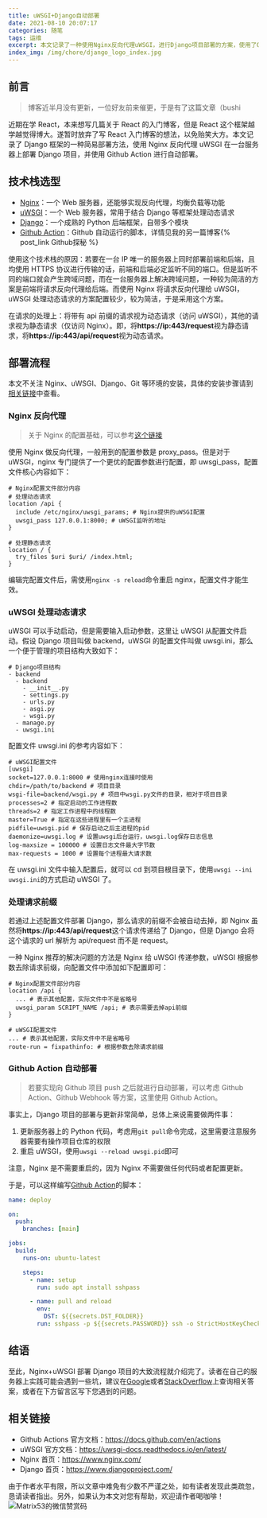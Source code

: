 ```yaml
---
title: uWSGI+Django自动部署
date: 2021-08-10 20:07:17
categories: 随笔
tags: 运维
excerpt: 本文记录了一种使用Nginx反向代理uWSGI，进行Django项目部署的方案，使用了Github Action实现了项目的自动部署。
index_img: /img/chore/django_logo_index.jpg
---
```


## 前言

> 博客近半月没有更新，一位好友前来催更，于是有了这篇文章（bushi

近期在学 React，本来想写几篇关于 React 的入门博客，但是 React 这个框架越学越觉得博大。遂暂时放弃了写 React 入门博客的想法，以免贻笑大方。本文记录了 Django 框架的一种简易部署方法，使用 Nginx 反向代理 uWSGI 在一台服务器上部署 Django 项目，并使用 Github Action 进行自动部署。

## 技术栈选型

- [Nginx](https://www.nginx.com/)：一个 Web 服务器，还能够实现反向代理，均衡负载等功能
- [uWSGI](https://uwsgi-docs.readthedocs.io/en/latest/)：一个 Web 服务器，常用于结合 Django 等框架处理动态请求
- [Django](https://www.djangoproject.com/)：一个成熟的 Python 后端框架，自带多个模块
- [Github Action](https://docs.github.com/en/actions)：Github 自动运行的脚本，详情见我的另一篇博客{% post_link Github探秘 %}

使用这个技术栈的原因：若要在一台 IP 唯一的服务器上同时部署前端和后端，且均使用 HTTPS 协议进行传输的话，前端和后端必定监听不同的端口。但是监听不同的端口就会产生跨域问题，而在一台服务器上解决跨域问题，一种较为简洁的方案是前端将请求反向代理给后端。而使用 Nginx 将请求反向代理给 uWSGI，uWSGI 处理动态请求的方案配置较少，较为简洁，于是采用这个方案。

在请求的处理上：将带有 api 前缀的请求视为动态请求（访问 uWSGI），其他的请求视为静态请求（仅访问 Nginx）。即，将**https://ip:443/request**视为静态请求，将**https://ip:443/api/request**视为动态请求。

## 部署流程

本文不关注 Nginx、uWSGI、Django、Git 等环境的安装，具体的安装步骤请到[相关链接](#相关链接)中查看。

### Nginx 反向代理

> 关于 Nginx 的配置基础，可以参考[这个链接](https://www.runoob.com/w3cnote/nginx-setup-intro.html)

使用 Nginx 做反向代理，一般用到的配置参数是 proxy_pass。但是对于 uWSGI，nginx 专门提供了一个更优的配置参数进行配置，即 uwsgi_pass，配置文件核心内容如下：

```plain
# Nginx配置文件部分内容
# 处理动态请求
location /api {
  include /etc/nginx/uwsgi_params; # Nginx提供的uWSGI配置
  uwsgi_pass 127.0.0.1:8000; # uWSGI监听的地址
}

# 处理静态请求
location / {
  try_files $uri $uri/ /index.html;
}
```

编辑完配置文件后，需使用`nginx -s reload`命令重启 nginx，配置文件才能生效。

### uWSGI 处理动态请求

uWSGI 可以手动启动，但是需要输入启动参数，这里让 uWSGI 从配置文件启动。假设 Django 项目叫做 backend，uWSGI 的配置文件叫做 uwsgi.ini，那么一个便于管理的项目结构大致如下：

```plain
# Django项目结构
- backend
  - backend
    - __init__.py
    - settings.py
    - urls.py
    - asgi.py
    - wsgi.py
  - manage.py
  - uwsgi.ini
```

配置文件 uwsgi.ini 的参考内容如下：

```plain
# uWSGI配置文件
[uwsgi]
socket=127.0.0.1:8000 # 使用nginx连接时使用
chdir=/path/to/backend # 项目目录
wsgi-file=backend/wsgi.py # 项目中wsgi.py文件的目录，相对于项目目录
processes=2 # 指定启动的工作进程数
threads=2 # 指定工作进程中的线程数
master=True # 指定在这些进程里有一个主进程
pidfile=uwsgi.pid # 保存启动之后主进程的pid
daemonize=uwsgi.log # 设置uwsgi后台运行，uwsgi.log保存日志信息
log-maxsize = 100000 # 设置日志文件最大字节数
max-requests = 1000 # 设置每个进程最大请求数
```

在 uwsgi.ini 文件中输入配置后，就可以 cd 到项目根目录下，使用`uwsgi --ini uwsgi.ini`的方式启动 uWSGI 了。

### 处理请求前缀

若通过上述配置文件部署 Django，那么请求的前缀不会被自动去掉，即 Nginx 虽然将**https://ip:443/api/request**这个请求传递给了 Django，但是 Django 会将这个请求的 url 解析为 api/request 而不是 request。

一种 Nginx 推荐的解决问题的方法是 Nginx 给 uWSGI 传递参数，uWSGI 根据参数去除请求前缀，向配置文件中添加如下配置即可：

```plain
# Nginx配置文件部分内容
location /api {
  ... # 表示其他配置，实际文件中不是省略号
  uwsgi_param SCRIPT_NAME /api; # 表示需要去掉api前缀
}
```

```plain
# uWSGI配置文件
... # 表示其他配置，实际文件中不是省略号
route-run = fixpathinfo: # 根据参数去除请求前缀
```

### Github Action 自动部署

> 若要实现向 Github 项目 push 之后就进行自动部署，可以考虑 Github Action、Github Webhook 等方案，这里使用 Github Action。

事实上，Django 项目的部署与更新非常简单，总体上来说需要做两件事：

1. 更新服务器上的 Python 代码，考虑用`git pull`命令完成，这里需要注意服务器需要有操作项目仓库的权限
2. 重启 uWSGI，使用`uwsgi --reload uwsgi.pid`即可

注意，Nginx 是不需要重启的，因为 Nginx 不需要做任何代码或者配置更新。

于是，可以这样编写[Github Action](https://docs.github.com/en/actions)的脚本：

```yml
name: deploy

on:
  push:
    branches: [main]

jobs:
  build:
    runs-on: ubuntu-latest

    steps:
      - name: setup
        run: sudo apt install sshpass

      - name: pull and reload
        env:
          DST: ${{secrets.DST_FOLDER}}
        run: sshpass -p ${{secrets.PASSWORD}} ssh -o StrictHostKeyChecking=no ${{secrets.USER}}@${{secrets.IP}} "cd ${DST}; git pull; uwsgi --reload uwsgi.pid"
```

## 结语

至此，Nginx+uWSGI 部署 Django 项目的大致流程就介绍完了。读者在自己的服务器上实践可能会遇到一些坑，建议在[Google](https://www.google.com.hk/)或者[StackOverflow](https://stackoverflow.com/)上查询相关答案，或者在下方留言区写下您遇到的问题。

## 相关链接

- Github Actions 官方文档：https://docs.github.com/en/actions
- uWSGI 官方文档：https://uwsgi-docs.readthedocs.io/en/latest/
- Nginx 首页：https://www.nginx.com/
- Django 首页：https://www.djangoproject.com/

由于作者水平有限，所以文章中难免有少数不严谨之处，如有读者发现此类疏忽，恳请读者指出。另外，如果认为本文对您有帮助，欢迎请作者喝咖啡！![Matrix53的微信赞赏码](/img/global/wxQRcode_pay.png)
